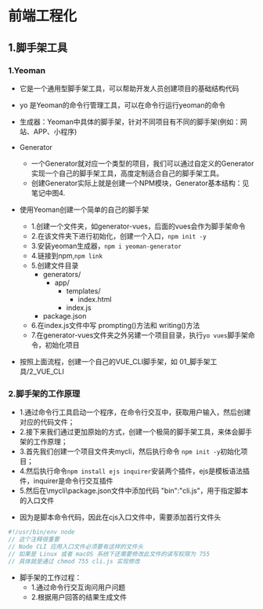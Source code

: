 <!--
 * @Author: 南山彭于晏
 * @Date: 2022-07-18 22:29:38
 * @LastEditTime: 2022-07-20 21:10:09
 * @FilePath: \Webpack5\00_前端工程化\00_笔记\前端工程化.md
 * @Description: 
 * 
 * Copyright (c) 2022 by 南山彭于晏, All Rights Reserved. 
-->
# 前端工程化

## 1.脚手架工具

### 1.Yeoman
* 它是一个通用型脚手架工具，可以帮助开发人员创建项目的基础结构代码
* yo 是Yeoman的命令行管理工具，可以在命令行运行yeoman的命令
* 生成器：Yeoman中具体的脚手架，针对不同项目有不同的脚手架(例如：网站、APP、小程序)

* Generator
  - 一个Generator就对应一个类型的项目，我们可以通过自定义的Generator实现一个自己的脚手架工具，高度定制适合自己的脚手架工具。
  - 创建Generator实际上就是创建一个NPM模块，Generator基本结构：见笔记中图4.

* 使用Yeoman创建一个简单的自己的脚手架
  - 1.创建一个文件夹，如generator-vues，后面的vues会作为脚手架命令
  - 2.在该文件夹下进行初始化，创建一个入口，`npm init -y`
  - 3.安装yeoman生成器，`npm i yeoman-generator`
  - 4.链接到npm,`npm link`
  - 5.创建文件目录
      - generators/
          - app/
            - templates/
              - index.html
            - index.js
      - package.json
  - 6.在index.js文件中写 prompting()方法和 writing()方法
  - 7.在generator-vues文件夹之外另建一个项目目录，执行`yo vues`脚手架命令，初始化项目

* 按照上面流程，创建一个自己的VUE_CLI脚手架，如 01_脚手架工具/2_VUE_CLI

### 2.脚手架的工作原理
- 1.通过命令行工具启动一个程序，在命令行交互中，获取用户输入，然后创建对应的代码文件；
- 2.接下来我们通过更加原始的方式，创建一个极简的脚手架工具，来体会脚手架的工作原理；
- 3.首先我们创建一个项目文件夹mycli，然后执行命令 `npm init -y`初始化项目；
- 4.然后执行命令`npm install ejs inquirer`安装两个插件，ejs是模板语法插件，inquirer是命令行交互插件
- 5.然后在\mycli\package.json文件中添加代码 "bin":"cli.js"，用于指定脚本的入口文件

* 因为是脚本命令代码，因此在cjs入口文件中，需要添加首行文件头
```javascript
#!/usr/bin/env node
// 这个注释很重要
// Node CLI 应用入口文件必须要有这样的文件头
// 如果是 Linux 或者 macOS 系统下还需要修改此文件的读写权限为 755
// 具体就是通过 chmod 755 cli.js 实现修改
```

* 脚手架的工作过程：
  - 1.通过命令行交互询问用户问题
  - 2.根据用户回答的结果生成文件
